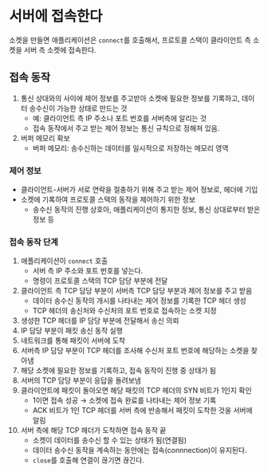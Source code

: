 # 서버에 접속한다

소켓을 만들면 애플리케이션은 `connect`를 호출해서, 프로토콜 스택이 클라이언트 측 소켓을 서버 측 소켓에 접속한다.

## 접속 동작
1. 통신 상대와의 사이에 제어 정보를 주고받아 소켓에 필요한 정보를 기록하고, 데이터 송수신이 가능한 상태로 만드는 것
   - 예: 클라이언트 측 IP 주소나 포트 번호를 서버측에 알리는 것
   - 접속 동작에서 주고 받는 제어 정보는 통신 규칙으로 정해져 있음.
2. 버퍼 메모리 확보
   - 버퍼 메모리: 송수신하는 데이터를 일시적으로 저장하는 메모리 영역

### 제어 정보
- 클라이언트-서버가 서로 연락을 절충하기 위해 주고 받는 제어 정보로, 헤더에 기입
- 소켓에 기록하여 프로토콜 스택의 동작을 제어하기 위한 정보
  - 송수신 동작의 진행 상호아, 애플리케이션이 통지한 정보, 통신 상대로부터 받은 정보 등

### 접속 동작 단계
1. 애플리케이션이 `connect` 호출
   - 서버 측 IP 주소와 포트 번호를 넣는다.
   - 명령이 프로토콜 스택의 TCP 담당 부분에 전달
2. 클라이언트 측 TCP 담당 부분이 서버측 TCP 담당 부분과 제어 정보를 주고 받음
   - 데이터 송수신 동작의 개시를 나타내는 제어 정보를 기록한 TCP 헤더 생성
   - TCP 헤더의 송신처와 수신처의 포트 번호로 접속하는 소켓 지정
3. 생성한 TCP 헤더를 IP 담당 부분에 전달해서 송신 의뢰
4. IP 담당 부분이 패킷 송신 동작 실행
5. 네트워크를 통해 패킷이 서버에 도착
6. 서버측 IP 담당 부분이 TCP 헤더를 조사해 수신처 포트 번호에 해당하는 소켓을 찾아냄
7. 해당 소켓에 필요한 정보를 기록하고, 접속 동작이 진행 중 상태가 됨
8. 서버의 TCP 담당 부분이 응답을 돌려보냄
9. 클라이언트에 패킷이 돌아오면 해당 패킷의 TCP 헤더의 SYN 비트가 1인지 확인
   - 1이면 접속 성공 → 소켓에 접속 완료를 나타내는 제어 정보 기록
   - ACK 비트가 1인 TCP 헤더를 서버 측에 반송해서 패킷이 도착한 것을 서버에 알림
10. 서버 측에 해당 TCP 헤더가 도착하면 접속 동작 끝
    - 소켓이 데이터를 송수신 할 수 있는 상태가 됨(연결됨)
    - 데이터 송수신 동작을 계속하는 동안에는 접속(connnection)이 유지된다.
    - `close`를 호출해 연결이 끊기면 끊긴다.
